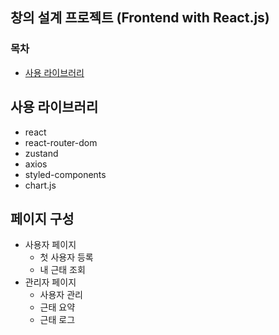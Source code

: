 ## 창의 설계 프로젝트 (Frontend with React.js)

### 목차 

- [사용 라이브러리](#사용-라이브러리)


## 사용 라이브러리

- react
- react-router-dom
- zustand
- axios
- styled-components
- chart.js


## 페이지 구성

- 사용자 페이지
    - 첫 사용자 등록
    - 내 근태 조회
- 관리자 페이지
    - 사용자 관리
    - 근태 요약
    - 근태 로그